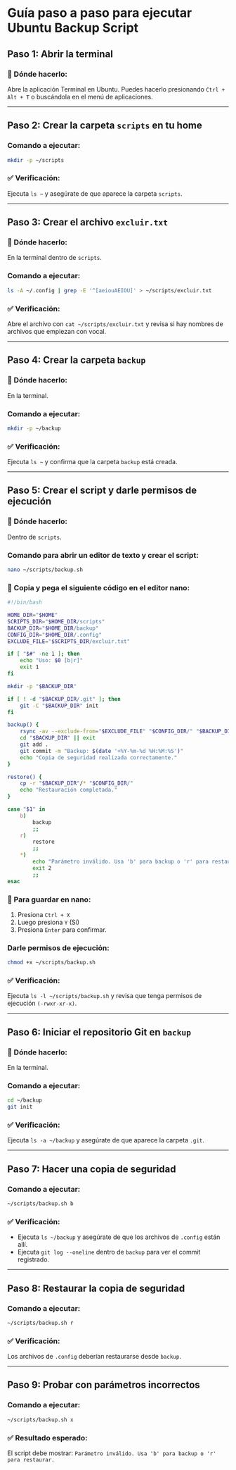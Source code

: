 # Guía paso a paso para ejecutar Ubuntu Backup Script

## Paso 1: Abrir la terminal
### 📌 Dónde hacerlo:
Abre la aplicación Terminal en Ubuntu. Puedes hacerlo presionando `Ctrl + Alt + T` o buscándola en el menú de aplicaciones.

---

## Paso 2: Crear la carpeta `scripts` en tu home

### Comando a ejecutar:
```bash
mkdir -p ~/scripts
```
### ✅ Verificación:
Ejecuta `ls ~` y asegúrate de que aparece la carpeta `scripts`.

---

## Paso 3: Crear el archivo `excluir.txt`
### 📌 Dónde hacerlo:
En la terminal dentro de `scripts`.

### Comando a ejecutar:
```bash
ls -A ~/.config | grep -E '^[aeiouAEIOU]' > ~/scripts/excluir.txt
```
### ✅ Verificación:
Abre el archivo con `cat ~/scripts/excluir.txt` y revisa si hay nombres de archivos que empiezan con vocal.

---

## Paso 4: Crear la carpeta `backup`
### 📌 Dónde hacerlo:
En la terminal.

### Comando a ejecutar:
```bash
mkdir -p ~/backup
```
### ✅ Verificación:
Ejecuta `ls ~` y confirma que la carpeta `backup` está creada.

---

## Paso 5: Crear el script y darle permisos de ejecución
### 📌 Dónde hacerlo:
Dentro de `scripts`.

### Comando para abrir un editor de texto y crear el script:
```bash
nano ~/scripts/backup.sh
```
### 📝 Copia y pega el siguiente código en el editor nano:
```bash
#!/bin/bash

HOME_DIR="$HOME"
SCRIPTS_DIR="$HOME_DIR/scripts"
BACKUP_DIR="$HOME_DIR/backup"
CONFIG_DIR="$HOME_DIR/.config"
EXCLUDE_FILE="$SCRIPTS_DIR/excluir.txt"

if [ "$#" -ne 1 ]; then
    echo "Uso: $0 [b|r]"
    exit 1
fi

mkdir -p "$BACKUP_DIR"

if [ ! -d "$BACKUP_DIR/.git" ]; then
    git -C "$BACKUP_DIR" init
fi

backup() {
    rsync -av --exclude-from="$EXCLUDE_FILE" "$CONFIG_DIR/" "$BACKUP_DIR/"
    cd "$BACKUP_DIR" || exit
    git add .
    git commit -m "Backup: $(date '+%Y-%m-%d %H:%M:%S')"
    echo "Copia de seguridad realizada correctamente."
}

restore() {
    cp -r "$BACKUP_DIR"/* "$CONFIG_DIR/"
    echo "Restauración completada."
}

case "$1" in
    b)
        backup
        ;;
    r)
        restore
        ;;
    *)
        echo "Parámetro inválido. Usa 'b' para backup o 'r' para restaurar."
        exit 2
        ;;
esac
```
### 🔎 Para guardar en nano:
1. Presiona `Ctrl + X`
2. Luego presiona `Y` (Sí)
3. Presiona `Enter` para confirmar.

### Darle permisos de ejecución:
```bash
chmod +x ~/scripts/backup.sh
```
### ✅ Verificación:
Ejecuta `ls -l ~/scripts/backup.sh` y revisa que tenga permisos de ejecución `(-rwxr-xr-x)`.

---

## Paso 6: Iniciar el repositorio Git en `backup`
### 📌 Dónde hacerlo:
En la terminal.

### Comando a ejecutar:
```bash
cd ~/backup
git init
```
### ✅ Verificación:
Ejecuta `ls -a ~/backup` y asegúrate de que aparece la carpeta `.git`.

---

## Paso 7: Hacer una copia de seguridad
### Comando a ejecutar:
```bash
~/scripts/backup.sh b
```
### ✅ Verificación:
- Ejecuta `ls ~/backup` y asegúrate de que los archivos de `.config` están allí.
- Ejecuta `git log --oneline` dentro de `backup` para ver el commit registrado.

---

## Paso 8: Restaurar la copia de seguridad
### Comando a ejecutar:
```bash
~/scripts/backup.sh r
```
### ✅ Verificación:
Los archivos de `.config` deberían restaurarse desde `backup`.

---

## Paso 9: Probar con parámetros incorrectos
### Comando a ejecutar:
```bash
~/scripts/backup.sh x
```
### ✅ Resultado esperado:
El script debe mostrar: `Parámetro inválido. Usa 'b' para backup o 'r' para restaurar.`
